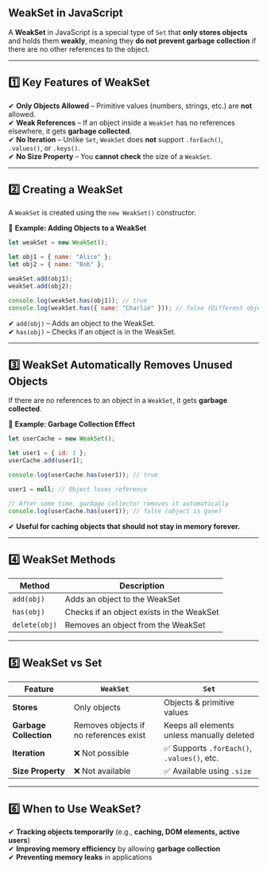## **WeakSet in JavaScript**  

A **WeakSet** in JavaScript is a special type of `Set` that **only stores objects** and holds them **weakly**, meaning they **do not prevent garbage collection** if there are no other references to the object.  

---

## **1️⃣ Key Features of WeakSet**
✔ **Only Objects Allowed** – Primitive values (numbers, strings, etc.) are **not** allowed.  
✔ **Weak References** – If an object inside a `WeakSet` has no references elsewhere, it gets **garbage collected**.  
✔ **No Iteration** – Unlike `Set`, `WeakSet` does **not** support `.forEach()`, `.values()`, or `.keys()`.  
✔ **No Size Property** – You **cannot check** the size of a `WeakSet`.  

---

## **2️⃣ Creating a WeakSet**
A `WeakSet` is created using the `new WeakSet()` constructor.

🔹 **Example: Adding Objects to a WeakSet**
```js
let weakSet = new WeakSet();

let obj1 = { name: "Alice" };
let obj2 = { name: "Bob" };

weakSet.add(obj1);
weakSet.add(obj2);

console.log(weakSet.has(obj1)); // true
console.log(weakSet.has({ name: "Charlie" })); // false (Different object reference)
```
✔ `add(obj)` – Adds an object to the WeakSet.  
✔ `has(obj)` – Checks if an object is in the WeakSet.  

---

## **3️⃣ WeakSet Automatically Removes Unused Objects**
If there are no references to an object in a `WeakSet`, it gets **garbage collected**.

🔹 **Example: Garbage Collection Effect**
```js
let userCache = new WeakSet();

let user1 = { id: 1 };
userCache.add(user1);

console.log(userCache.has(user1)); // true

user1 = null; // Object loses reference

// After some time, garbage collector removes it automatically
console.log(userCache.has(user1)); // false (object is gone)
```
✔ **Useful for caching objects that should not stay in memory forever.**  

---

## **4️⃣ WeakSet Methods**
| Method | Description |
|--------|------------|
| `add(obj)` | Adds an object to the WeakSet |
| `has(obj)` | Checks if an object exists in the WeakSet |
| `delete(obj)` | Removes an object from the WeakSet |

---

## **5️⃣ WeakSet vs Set**
| Feature | `WeakSet` | `Set` |
|---------|---------|------|
| **Stores** | Only objects | Objects & primitive values |
| **Garbage Collection** | Removes objects if no references exist | Keeps all elements unless manually deleted |
| **Iteration** | ❌ Not possible | ✅ Supports `.forEach()`, `.values()`, etc. |
| **Size Property** | ❌ Not available | ✅ Available using `.size` |

---

## **6️⃣ When to Use WeakSet?**
✔ **Tracking objects temporarily** (e.g., **caching, DOM elements, active users**)  
✔ **Improving memory efficiency** by allowing **garbage collection**  
✔ **Preventing memory leaks** in applications 